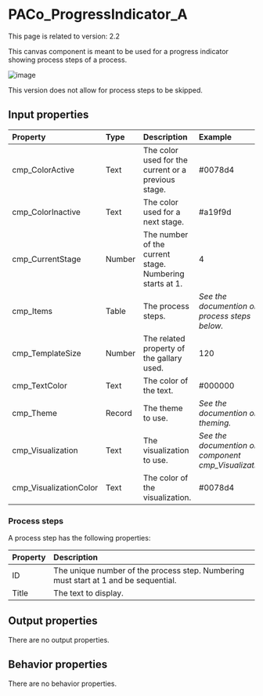 # PACo_ProgressIndicator_A

This page is related to version: 2.2

This canvas component is meant to be used for a progress indicator showing process steps of a process.

![image](https://user-images.githubusercontent.com/35654198/235982695-d096187d-845d-450e-a67e-ebf863688f5b.png)

This version does not allow for process steps to be skipped.

## **Input properties**

| Property | Type | Description | Example |
| :--- | :--- | :--- | :--- |
| cmp_ColorActive | Text | The color used for the current or a previous stage. | #0078d4 |
| cmp_ColorInactive | Text | The color used for a next stage. | #a19f9d |
| cmp_CurrentStage | Number | The number of the current stage. Numbering starts at 1. | 4 |
| cmp_Items | Table | The process steps. | *See the documention on process steps below.* |
| cmp_TemplateSize | Number | The related property of the gallary used. | 120 |
| cmp_TextColor | Text | The color of the text. | #000000 |
| cmp_Theme | Record | The theme to use. | *See the documention on theming.* |
| cmp_Visualization | Text | The visualization to use. | *See the documention on the component cmp_Visualization_A.* |
| cmp_VisualizationColor | Text | The color of the visualization. | #0078d4 |

### Process steps

A process step has the following properties:

| Property | Description |
| :--- | :--- |
| ID | The unique number of the process step. Numbering must start at 1 and be sequential. |
| Title | The text to display. |

## **Output properties**

There are no output properties.

## **Behavior properties**

There are no behavior properties.
